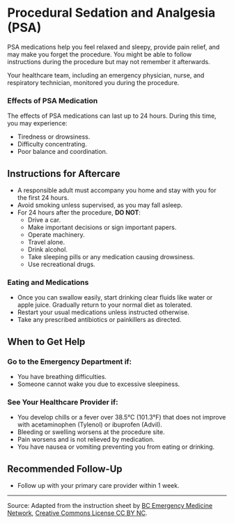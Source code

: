 # Procedural Sedation and Analgesia (PSA)

PSA medications help you feel relaxed and sleepy, provide pain relief, and may make you forget the procedure. You might be able to follow instructions during the procedure but may not remember it afterwards.

Your healthcare team, including an emergency physician, nurse, and respiratory technician, monitored you during the procedure.

### Effects of PSA Medication

The effects of PSA medications can last up to 24 hours. During this time, you may experience:

- Tiredness or drowsiness.
- Difficulty concentrating.
- Poor balance and coordination.

## Instructions for Aftercare

- A responsible adult must accompany you home and stay with you for the first 24 hours.
- Avoid smoking unless supervised, as you may fall asleep.
- For 24 hours after the procedure, **DO NOT**:
  - Drive a car.
  - Make important decisions or sign important papers.
  - Operate machinery.
  - Travel alone.
  - Drink alcohol.
  - Take sleeping pills or any medication causing drowsiness.
  - Use recreational drugs.

### Eating and Medications

- Once you can swallow easily, start drinking clear fluids like water or apple juice. Gradually return to your normal diet as tolerated.
- Restart your usual medications unless instructed otherwise.
- Take any prescribed antibiotics or painkillers as directed.

## When to Get Help

### Go to the Emergency Department if:

- You have breathing difficulties.
- Someone cannot wake you due to excessive sleepiness.

### See Your Healthcare Provider if:

- You develop chills or a fever over 38.5°C (101.3°F) that does not improve with acetaminophen (Tylenol) or ibuprofen (Advil).
- Bleeding or swelling worsens at the procedure site.
- Pain worsens and is not relieved by medication.
- You have nausea or vomiting preventing you from eating or drinking.

## Recommended Follow-Up

- Follow up with your primary care provider within 1 week.

---

Source: Adapted from the instruction sheet by [BC Emergency Medicine Network](http://www.bcemn.ca/clinical_resource/procedural-sedation-in-ed/), [Creative Commons License CC BY NC](https://creativecommons.org/licenses/by-nc/4.0/deed.en).
